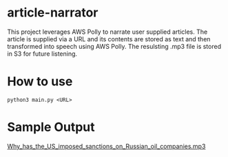 # article-narrator
This project leverages AWS Polly to narrate user supplied articles. The article is supplied via a URL and
its contents are stored as text and then transformed into speech using AWS Polly. The resulsting .mp3 file
is stored in S3 for future listening.

# How to use
```
python3 main.py <URL>
```

# Sample Output
[Why_has_the_US_imposed_sanctions_on_Russian_oil_companies.mp3](https://github.com/user-attachments/files/23103171/Why_has_the_US_imposed_sanctions_on_Russian_oil_companies.mp3)
